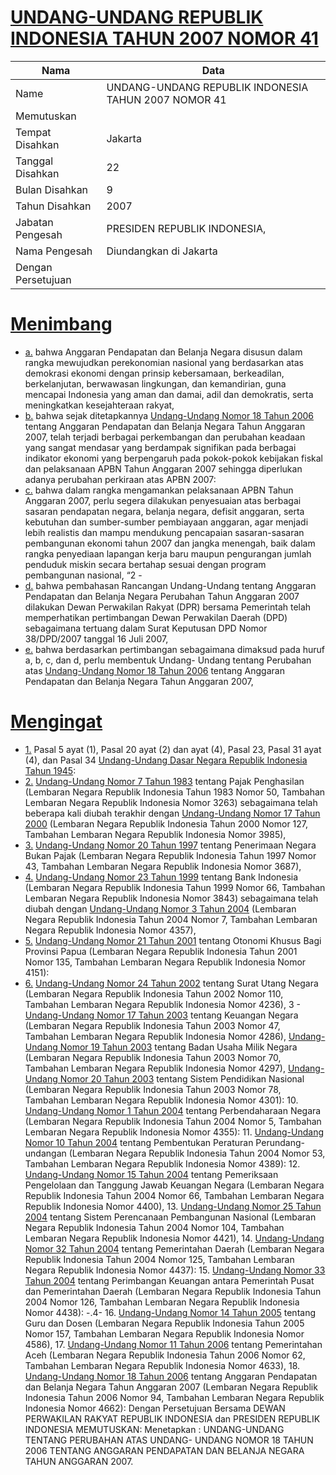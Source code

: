 # [UNDANG-UNDANG REPUBLIK INDONESIA TAHUN 2007 NOMOR 41](http://example.org/legal/document/uu/2007/41)

| Nama | Data |
| ------ | ----- |
|Name|UNDANG-UNDANG REPUBLIK INDONESIA TAHUN 2007 NOMOR 41|
|Memutuskan||
|Tempat Disahkan|Jakarta|
|Tanggal Disahkan|22|
|Bulan Disahkan|9|
|Tahun Disahkan|2007|
|Jabatan Pengesah|PRESIDEN REPUBLIK INDONESIA,|
|Nama Pengesah|Diundangkan di Jakarta|
|Dengan Persetujuan||
# [Menimbang](http://example.org/legal/document/uu/2007/41/menimbang)

* [a.](http://example.org/legal/document/uu/2007/41/menimbang/point/a) bahwa Anggaran Pendapatan dan Belanja Negara disusun dalam rangka mewujudkan perekonomian nasional yang berdasarkan atas demokrasi ekonomi dengan prinsip kebersamaan, berkeadilan, berkelanjutan, berwawasan lingkungan, dan kemandirian, guna mencapai Indonesia yang aman dan damai, adil dan demokratis, serta meningkatkan kesejahteraan rakyat,
* [b.](http://example.org/legal/document/uu/2007/41/menimbang/point/b) bahwa sejak ditetapkannya [Undang-Undang Nomor 18 Tahun 2006](http://example.org/legal/document/uu/2006/18) tentang Anggaran Pendapatan dan Belanja Negara Tahun Anggaran 2007, telah terjadi berbagai perkembangan dan perubahan keadaan yang sangat mendasar yang berdampak signifikan pada berbagai indikator ekonomi yang berpengaruh pada pokok-pokok kebijakan fiskal dan pelaksanaan APBN Tahun Anggaran 2007 sehingga diperlukan adanya perubahan perkiraan atas APBN 2007:
* [c.](http://example.org/legal/document/uu/2007/41/menimbang/point/c) bahwa dalam rangka mengamankan pelaksanaan APBN Tahun Anggaran 2007, perlu segera dilakukan penyesuaian atas berbagai sasaran pendapatan negara, belanja negara, defisit anggaran, serta kebutuhan dan sumber-sumber pembiayaan anggaran, agar menjadi lebih realistis dan mampu mendukung pencapaian sasaran-sasaran pembangunan ekonomi tahun 2007 dan jangka menengah, baik dalam rangka penyediaan lapangan kerja baru maupun pengurangan jumlah penduduk miskin secara bertahap sesuai dengan program pembangunan nasional, “2 -
* [d.](http://example.org/legal/document/uu/2007/41/menimbang/point/d) bahwa pembahasan Rancangan Undang-Undang tentang Anggaran Pendapatan dan Belanja Negara Perubahan Tahun Anggaran 2007 dilakukan Dewan Perwakilan Rakyat (DPR) bersama Pemerintah telah memperhatikan pertimbangan Dewan Perwakilan Daerah (DPD) sebagaimana tertuang dalam Surat Keputusan DPD Nomor 38/DPD/2007 tanggal 16 Juli 2007,
* [e.](http://example.org/legal/document/uu/2007/41/menimbang/point/e) bahwa berdasarkan pertimbangan sebagaimana dimaksud pada huruf a, b, c, dan d, perlu membentuk Undang- Undang tentang Perubahan atas [Undang-Undang Nomor 18 Tahun 2006](http://example.org/legal/document/uu/2006/18) tentang Anggaran Pendapatan dan Belanja Negara Tahun Anggaran 2007,
# [Mengingat](http://example.org/legal/document/uu/2007/41/mengingat)

* [1.](http://example.org/legal/document/uu/2007/41/mengingat/point/0001) Pasal 5 ayat (1), Pasal 20 ayat (2) dan ayat (4), Pasal 23, Pasal 31 ayat (4), dan Pasal 34 [Undang-Undang Dasar Negara Republik Indonesia Tahun 1945](http://example.org/legal/document/uu):
* [2.](http://example.org/legal/document/uu/2007/41/mengingat/point/0002) [Undang-Undang Nomor 7 Tahun 1983](http://example.org/legal/document/uu/1983/7) tentang Pajak Penghasilan (Lembaran Negara Republik Indonesia Tahun 1983 Nomor 50, Tambahan Lembaran Negara Republik Indonesia Nomor 3263) sebagaimana telah beberapa kali diubah terakhir dengan [Undang-Undang Nomor 17 Tahun 2000](http://example.org/legal/document/uu/2000/17) (Lembaran Negara Republik Indonesia Tahun 2000 Nomor 127, Tambahan Lembaran Negara Republik Indonesia Nomor 3985),
* [3.](http://example.org/legal/document/uu/2007/41/mengingat/point/0003) [Undang-Undang Nomor 20 Tahun 1997](http://example.org/legal/document/uu/1997/20) tentang Penerimaan Negara Bukan Pajak (Lembaran Negara Republik Indonesia Tahun 1997 Nomor 43, Tambahan Lembaran Negara Republik Indonesia Nomor 3687),
* [4.](http://example.org/legal/document/uu/2007/41/mengingat/point/0004) [Undang-Undang Nomor 23 Tahun 1999](http://example.org/legal/document/uu/1999/23) tentang Bank Indonesia (Lembaran Negara Republik Indonesia Tahun 1999 Nomor 66, Tambahan Lembaran Negara Republik Indonesia Nomor 3843) sebagaimana telah diubah dengan [Undang-Undang Nomor 3 Tahun 2004](http://example.org/legal/document/uu/2004/3) (Lembaran Negara Republik Indonesia Tahun 2004 Nomor 7, Tambahan Lembaran Negara Republik Indonesia Nomor 4357),
* [5.](http://example.org/legal/document/uu/2007/41/mengingat/point/0005) [Undang-Undang Nomor 21 Tahun 2001](http://example.org/legal/document/uu/2001/21) tentang Otonomi Khusus Bagi Provinsi Papua (Lembaran Negara Republik Indonesia Tahun 2001 Nomor 135, Tambahan Lembaran Negara Republik Indonesia Nomor 4151):
* [6.](http://example.org/legal/document/uu/2007/41/mengingat/point/0006) [Undang-Undang Nomor 24 Tahun 2002](http://example.org/legal/document/uu/2002/24) tentang Surat Utang Negara (Lembaran Negara Republik Indonesia Tahun 2002 Nomor 110, Tambahan Lembaran Negara Republik Indonesia Nomor 4236), 3 - [Undang-Undang Nomor 17 Tahun 2003](http://example.org/legal/document/uu/2003/17) tentang Keuangan Negara (Lembaran Negara Republik Indonesia Tahun 2003 Nomor 47, Tambahan Lembaran Negara Republik Indonesia Nomor 4286), [Undang-Undang Nomor 19 Tahun 2003](http://example.org/legal/document/uu/2003/19) tentang Badan Usaha Milik Negara (Lembaran Negara Republik Indonesia Tahun 2003 Nomor 70, Tambahan Lembaran Negara Republik Indonesia Nomor 4297), [Undang-Undang Nomor 20 Tahun 2003](http://example.org/legal/document/uu/2003/20) tentang Sistem Pendidikan Nasional (Lembaran Negara Republik Indonesia Tahun 2003 Nomor 78, Tambahan Lembaran Negara Republik Indonesia Nomor 4301): 10. [Undang-Undang Nomor 1 Tahun 2004](http://example.org/legal/document/uu/2004/1) tentang Perbendaharaan Negara (Lembaran Negara Republik Indonesia Tahun 2004 Nomor 5, Tambahan Lembaran Negara Republik Indonesia Nomor 4355): 11. [Undang-Undang Nomor 10 Tahun 2004](http://example.org/legal/document/uu/2004/10) tentang Pembentukan Peraturan Perundang-undangan (Lembaran Negara Republik Indonesia Tahun 2004 Nomor 53, Tambahan Lembaran Negara Republik Indonesia Nomor 4389): 12. [Undang-Undang Nomor 15 Tahun 2004](http://example.org/legal/document/uu/2004/15) tentang Pemeriksaan Pengelolaan dan Tanggung Jawab Keuangan Negara (Lembaran Negara Republik Indonesia Tahun 2004 Nomor 66, Tambahan Lembaran Negara Republik Indonesia Nomor 4400), 13. [Undang-Undang Nomor 25 Tahun 2004](http://example.org/legal/document/uu/2004/25) tentang Sistem Perencanaan Pembangunan Nasional (Lembaran Negara Republik Indonesia Tahun 2004 Nomor 104, Tambahan Lembaran Negara Republik Indonesia Nomor 4421), 14. [Undang-Undang Nomor 32 Tahun 2004](http://example.org/legal/document/uu/2004/32) tentang Pemerintahan Daerah (Lembaran Negara Republik Indonesia Tahun 2004 Nomor 125, Tambahan Lembaran Negara Republik Indonesia Nomor 4437): 15. [Undang-Undang Nomor 33 Tahun 2004](http://example.org/legal/document/uu/2004/33) tentang Perimbangan Keuangan antara Pemerintah Pusat dan Pemerintahan Daerah (Lembaran Negara Republik Indonesia Tahun 2004 Nomor 126, Tambahan Lembaran Negara Republik Indonesia Nomor 4438): -.4- 16. [Undang-Undang Nomor 14 Tahun 2005](http://example.org/legal/document/uu/2005/14) tentang Guru dan Dosen (Lembaran Negara Republik Indonesia Tahun 2005 Nomor 157, Tambahan Lembaran Negara Republik Indonesia Nomor 4586), 17. [Undang-Undang Nomor 11 Tahun 2006](http://example.org/legal/document/uu/2006/11) tentang Pemerintahan Aceh (Lembaran Negara Republik Indonesia Tahun 2006 Nomor 62, Tambahan Lembaran Negara Republik Indonesia Nomor 4633), 18. [Undang-Undang Nomor 18 Tahun 2006](http://example.org/legal/document/uu/2006/18) tentang Anggaran Pendapatan dan Belanja Negara Tahun Anggaran 2007 (Lembaran Negara Republik Indonesia Tahun 2006 Nomor 94, Tambahan Lembaran Negara Republik Indonesia Nomor 4662): Dengan Persetujuan Bersama DEWAN PERWAKILAN RAKYAT REPUBLIK INDONESIA dan PRESIDEN REPUBLIK INDONESIA MEMUTUSKAN: Menetapkan : UNDANG-UNDANG TENTANG PERUBAHAN ATAS UNDANG- UNDANG NOMOR 18 TAHUN 2006 TENTANG ANGGARAN PENDAPATAN DAN BELANJA NEGARA TAHUN ANGGARAN 2007.